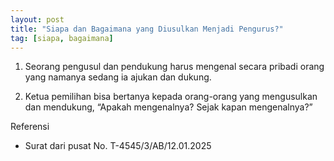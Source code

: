 ```yaml
---
layout: post
title: "Siapa dan Bagaimana yang Diusulkan Menjadi Pengurus?"
tag: [siapa, bagaimana]
---
```


1. Seorang pengusul dan pendukung harus mengenal secara pribadi orang yang namanya sedang ia ajukan dan dukung. 

2. Ketua pemilihan bisa bertanya kepada orang-orang yang mengusulkan dan mendukung, “Apakah mengenalnya? Sejak kapan mengenalnya?”

Referensi

- Surat dari pusat No. T-4545/3/AB/12.01.2025